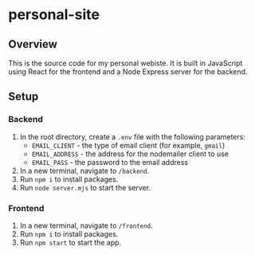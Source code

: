 # personal-site
## Overview
This is the source code for my personal webiste. It is built in JavaScript using React for the frontend and a Node Express server for the backend.
## Setup
### Backend
1. In the root directory, create a `.env` file with the following parameters:
    * `EMAIL_CLIENT` - the type of email client (for example, `gmail`)
    * `EMAIL_ADDRESS` - the address for the nodemailer client to use
    * `EMAIL_PASS` - the password to the email address
1. In a new terminal, navigate to `/backend`.
2. Run `npm i` to install packages.
3. Run `node server.mjs` to start the server.
### Frontend
1. In a new terminal, navigate to `/frontend`.
2. Run `npm i` to install packages.
3. Run `npm start` to start the app.